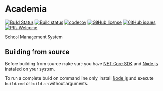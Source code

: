 # Academia

[![Build Status](https://travis-ci.org/techcombd/academia.svg?branch=master)](https://travis-ci.org/techcombd/academia)
[![Build status](https://ci.appveyor.com/api/projects/status/rq56t7j772m25m1t/branch/master?svg=true)](https://ci.appveyor.com/project/ratanparai/academia/branch/master)
[![codecov](https://codecov.io/gh/techcombd/academia/branch/master/graph/badge.svg)](https://codecov.io/gh/techcombd/academia)
[![GitHub license](https://img.shields.io/github/license/techcombd/academia.svg)](https://github.com/techcombd/academia/blob/master/LICENSE)
[![GitHub issues](https://img.shields.io/github/issues/techcombd/academia.svg)](https://github.com/techcombd/academia/issues)
[![PRs Welcome](https://img.shields.io/badge/PRs-welcome-brightgreen.svg?style=flat-square)](http://makeapullrequest.com)

School Management System

## Building from source

Before building from source make sure you have [NET Core SDK](https://www.microsoft.com/net/download) and [Node.js](https://nodejs.org/) installed on your system.

To run a complete build on command line only, install [Node.js](https://nodejs.org/) and execute `build.cmd` or `build.sh` without arguments.